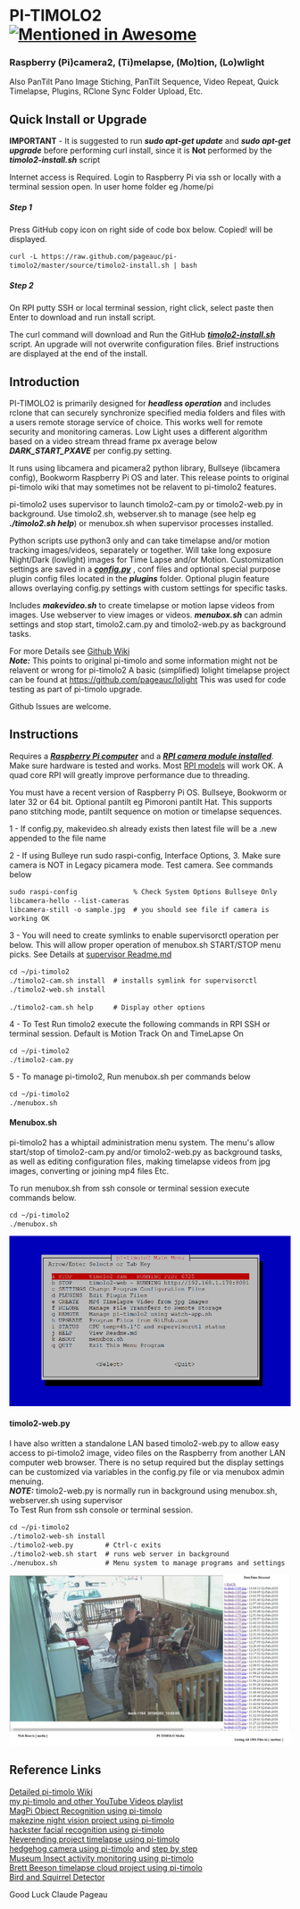 # PI-TIMOLO2 [![Mentioned in Awesome <INSERT LIST NAME>](https://awesome.re/mentioned-badge.svg)](https://github.com/thibmaek/awesome-raspberry-pi)
### Raspberry (Pi)camera2, (Ti)melapse, (Mo)tion, (Lo)wlight
Also PanTilt Pano Image Stiching, PanTilt Sequence, Video Repeat, Quick Timelapse, Plugins, RClone Sync Folder Upload, Etc.

## Quick Install or Upgrade
**IMPORTANT** - It is suggested to run ***sudo apt-get update*** and ***sudo apt-get upgrade***
before performing curl install, since it is **Not** performed by the ***timolo2-install.sh*** script

Internet access is Required. Login to Raspberry Pi via ssh or locally with a terminal session open. In user home folder eg /home/pi 

##### Step 1
Press GitHub copy icon on right side of code box below. Copied! will be displayed.                

    curl -L https://raw.github.com/pageauc/pi-timolo2/master/source/timolo2-install.sh | bash

##### Step 2
On RPI putty SSH or local terminal session, right click, select paste then Enter to download and run install script.  

The curl command will download and Run the GitHub [***timolo2-install.sh***](https://github.com/pageauc/pi-timolo2/blob/main/source/timolo2-install.sh) script. 
An upgrade will not overwrite configuration files. Brief instructions are displayed at the end of the install.

## Introduction
PI-TIMOLO2 is primarily designed for ***headless operation*** and includes rclone that
can securely synchronize specified media folders and files with a users remote storage service of choice. This works well for remote security and monitoring
cameras. Low Light uses a different algorithm based on a video stream thread frame px average below ***DARK_START_PXAVE*** per config.py setting.

It runs using libcamera and picamera2 python library, Bullseye (libcamera config), Bookworm Raspberry Pi OS and later.
This release points to original pi-timolo wiki that may sometimes not be relavent to pi-timolo2 features.

pi-timolo2 uses supervisor to launch timolo2-cam.py or timolo2-web.py in background.
Use timolo2.sh, webserver.sh to manage (see help eg ***./timolo2.sh help***)
or menubox.sh when supervisor processes installed.   

Python scripts use python3 only and can take timelapse and/or motion tracking images/videos, separately or together. Will take
long exposure Night/Dark (lowlight) images for Time Lapse and/or Motion. Customization settings are saved in a [***config.py***](https://github.com/pageauc/pi-timolo2/blob/main/source/config.py) ,
conf files and optional special purpose plugin config files located in the ***plugins*** folder. 
Optional plugin feature allows overlaying config.py settings with custom settings for specific tasks.  

Includes ***makevideo.sh*** to create timelapse or motion lapse videos from images. Use webserver to
view images or videos. ***menubox.sh*** can admin settings and stop start, timolo2.cam.py and timolo2-web.py as background tasks. 
       
For more Details see [Github Wiki](https://github.com/pageauc/pi-timolo/wiki)   
***Note:*** This points to original pi-timolo and some information might not be relavent or wrong for pi-timolo2
A basic (simplified) lolight timelapse project can be found at https://github.com/pageauc/lolight
This was used for code testing as part of pi-timolo upgrade.

Github Issues are welcome.

## Instructions

Requires a [***Raspberry Pi computer***](https://www.raspberrypi.org/documentation/setup/) and a 
[***RPI camera module installed***](https://www.raspberrypi.org/documentation/usage/camera/).
Make sure hardware is tested and works. Most [RPI models](https://www.raspberrypi.org/products/) will work OK. 
A quad core RPI will greatly improve performance due to threading. 

You must have a recent version of Raspberry Pi OS. Bullseye, Bookworm or later 32 or 64 bit. Optional pantilt eg Pimoroni pantilt Hat.
This supports pano stitching mode, pantilt sequence on motion or timelapse sequences.

1 - If config.py, makevideo.sh already exists then latest file will be a .new appended to the file name

2 - If using Bulleye run sudo raspi-config, Interface Options, 3. 
    Make sure camera is NOT in Legacy picamera mode. Test camera. See commands below
	
	sudo raspi-config              % Check System Options Bullseye Only
	libcamera-hello --list-cameras 
	libcamera-still -o sample.jpg  # you should see file if camera is working OK

3 - You will need to create symlinks to enable supervisorctl operation per below.
	This will allow proper operation of menubox.sh START/STOP menu picks.
	See Details at [supervisor Readme.md](https://github.com/pageauc/pi-timolo2/tree/main/source/supervisor)

    cd ~/pi-timolo2
    ./timolo2-cam.sh install  # installs symlink for supervisorctl
    ./timolo2-web.sh install
    
    ./timolo2-cam.sh help     # Display other options
	
4 - To Test Run timolo2 execute the following commands in RPI SSH
    or terminal session. Default is Motion Track On and TimeLapse On

    cd ~/pi-timolo2
    ./timolo2-cam.py

5 - To manage pi-timolo2, Run menubox.sh per commands below

    cd ~/pi-timolo2
    ./menubox.sh

#### Menubox.sh
pi-timolo2 has a whiptail administration menu system. The menu's allow
start/stop of timolo2-cam.py and/or timolo2-web.py as background tasks, as well as
editing configuration files, making timelapse videos from jpg images, converting or joining mp4 files Etc.    

To run menubox.sh from ssh console or terminal session execute commands below.

    cd ~/pi-timolo2
    ./menubox.sh

![menubox main menu](menubox.png)
 
#### timolo2-web.py
I have also written a standalone LAN based timolo2-web.py to allow easy access to pi-timolo2 image, video files
on the Raspberry from another LAN computer web browser.  There is no setup required but the display
settings can be customized via variables in the config.py file or via menubox admin menuing.     
***NOTE:*** timolo2-web.py is normally run in background using menubox.sh, webserver.sh using supervisor    
To Test Run from ssh console or terminal session. 
    
    cd ~/pi-timolo2
    ./timolo2-web-sh install
    ./timolo2-web.py        # Ctrl-c exits
    ./timolo2-web.sh start  # runs web server in background
    ./menubox.sh            # Menu system to manage programs and settings

![webserver browser screen shot](webserver.jpg)


## Reference Links 
[Detailed pi-timolo Wiki](https://github.com/pageauc/pi-timolo/wiki)  
[my pi-timolo and other YouTube Videos playlist](https://www.youtube.com/playlist?list=PLLXJw_uJtQLa11A4qjVpn2D2T0pgfaSG0)    
[MagPi Object Recognition using pi-timolo](https://magpi.raspberrypi.org/articles/wildlife-camera-object-recognition)    
[makezine night vision project using pi-timolo](https://makezine.com/2016/05/26/spy-on-garden-critters-with-raspberry-pi-powered-night-vision/)    
[hackster facial recognition using pi-timolo](https://www.hackster.io/gr1m/raspberry-pi-facial-recognition-16e34e)    
[Neverending project timelapse using pi-timolo](https://www.theneverendingprojectslist.com/raspberrypiprojects/timelapse/)       
[hedgehog camera using pi-timolo](http://www.sconemad.com/blog/hedgeycam/) and [step by step](https://oraclefrontovik.com/2016/08/28/a-step-by-step-guide-to-building-a-raspberry-pi-hedgehog-camera/)    
[Museum Insect activity monitoring using pi-timolo](https://www.vam.ac.uk/blog/caring-for-our-collections/making-a-simple-insect-activity-monitor-using-a-raspberry-pi)    
[Brett Beeson timelapse cloud project using pi-timolo](https://brettbeeson.com.au/timelapse-cloud/)     
[Bird and Squirrel Detector](https://magpi.raspberrypi.org/articles/ml-based-bird-and-squirrel-detector)  
	
Good Luck
Claude Pageau 
